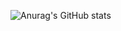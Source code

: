![Anurag's GitHub stats](https://github-readme-stats.vercel.app/api?username=BaekChanSam&show_icons=true&theme=radical)
